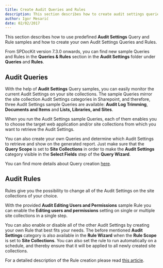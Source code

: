 ```yaml
---
title: Create Audit Queries and Rules
description: This section describes how to create audit settings queries and rules in SPDocKit.
author: Igor Mesarić  
date: 02/02/2017  
---
```

This section describes how to use predefined __Audit Settings__ Query and Rule samples and how to create your own Audit Settings Queries and Rules.

From SPDocKit version 7.3.0 onwards, you can find new sample Queries and Rules in the __Queries & Rules__ section in the  __Audit Settings__ folder under __Queries__ and __Rules__. 

## Audit Queries

With the help of __Audit Settings__ Query samples, you can easily monitor the current Audit Settings on your site collections. The sample Queries mirror the site collection Audit Settings categories in Sharepoint, and therefore, three Audit Settings sample Queries are available: __Audit Log Trimming__, __Documents and Items__ and __Lists, Libraries, and Sites__.

When you run the Audit Settings sample Queries, each of them enables you to choose the target web application and/or site collections from which you want to retrieve the Audit Settings.

You can also create your own Queries and determine which Audit Settings to retrieve and show on the generated report. Just make sure that the __Query Scope__ is set to __Site Collections__ in order to make the __Audit Settings__ category visible in the __Select Fields__ step of the __Query Wizard__. 

You can find more details about Query creation [here](#internal/query-and-change-sharepoint-settings/create-spdockit-query).


## Audit Rules

Rules give you the possibility to change all of the Audit Settings on the site collections of your choice. 

With the provided __Audit Editing Users and Permissions__ sample Rule you can enable the __Editing users and permissions__ setting on single or multiple site collections in a single step.

You can also enable or disable all of the other Audit Settings by creating your own Rule that best fits your needs. The before mentioned __Audit Settings__ category is also available in the __Rule Wizard__ when the __Rule Scope__ is set to __Site Collections__. You can also set the rule to run automatically on a schedule, and thereby ensure that it will be applied to all newly created site collections.

For a detailed description of the Rule creation please read [this article](#internal/query-and-change-sharepoint-settings/create-governance-policy-rule).


